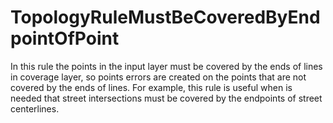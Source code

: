 # TopologyRuleMustBeCoveredByEndpointOfPoint
 In this rule the points in the input layer must be covered by the ends of lines in coverage layer, 
 so points errors are created on the points that are not covered by the ends of lines. 
 For example, this rule is useful when is needed that street intersections must be covered by the endpoints of street centerlines.
